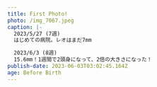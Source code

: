 ```yaml
---
title: First Photo!
photo: /img_7067.jpeg
caption: |-
  2023/5/27 (7週)
  はじめての病院。レオはまだ7mm

  2023/6/3 (8週)
  15.6mm！1週間で2頭身になって、2倍の大きさになった！
publish-date: 2023-06-03T03:02:45.164Z
age: Before Birth
---
```

